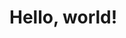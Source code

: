 <!DOCTYPE html>
<html lang="en">
<head>
    <title>My Website</title>
</head>
<body>
    <h1>Hello, world!</h1>
</body>
</html>
